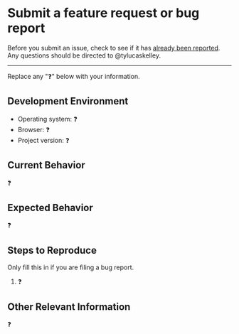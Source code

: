 # Submit a feature request or bug report

Before you submit an issue, check to see if it has [already been reported][1].
Any questions should be directed to @tylucaskelley.

---

Replace any ":question:" below with your information.

## Development Environment

- Operating system: :question:
- Browser: :question:
- Project version: :question:

## Current Behavior

:question:

## Expected Behavior

:question:

## Steps to Reproduce

Only fill this in if you are filing a bug report.

1. :question:

## Other Relevant Information

:question:

[1]: https://github.com/yumenetwork/Yume-Bot/issues
